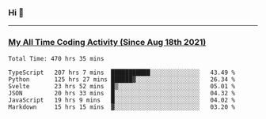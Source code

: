 ### Hi 🙂

---

### <a href="https://wakatime.com/@Eroxl">My All Time Coding Activity (Since Aug 18th 2021)</a>
<!--START_SECTION:waka-->

```text
Total Time: 470 hrs 35 mins

TypeScript   207 hrs 7 mins  ███████████░░░░░░░░░░░░░░   43.49 %
Python       125 hrs 27 mins ██████▓░░░░░░░░░░░░░░░░░░   26.34 %
Svelte       23 hrs 52 mins  █▒░░░░░░░░░░░░░░░░░░░░░░░   05.01 %
JSON         20 hrs 33 mins  █░░░░░░░░░░░░░░░░░░░░░░░░   04.32 %
JavaScript   19 hrs 9 mins   █░░░░░░░░░░░░░░░░░░░░░░░░   04.02 %
Markdown     15 hrs 15 mins  ▓░░░░░░░░░░░░░░░░░░░░░░░░   03.20 %
```

<!--END_SECTION:waka-->
